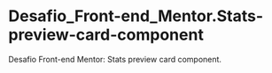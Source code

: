 # Desafio_Front-end_Mentor.Stats-preview-card-component
Desafio Front-end Mentor: Stats preview card component.
